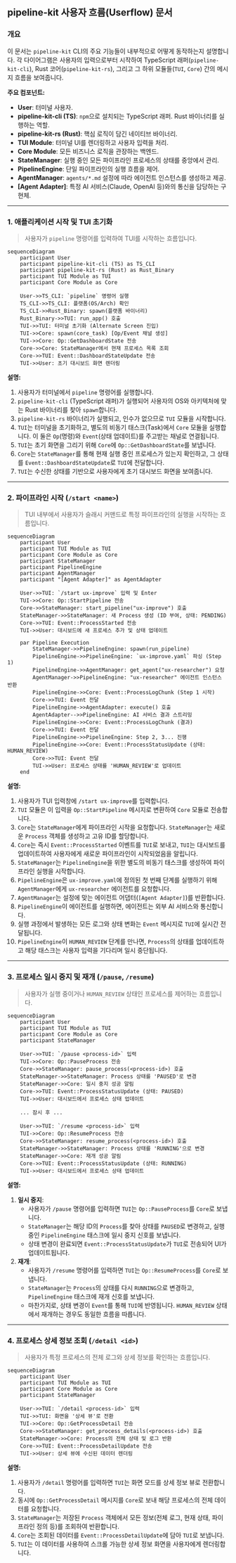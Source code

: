 ## **pipeline-kit 사용자 흐름(Userflow) 문서**

### **개요**

이 문서는 `pipeline-kit` CLI의 주요 기능들이 내부적으로 어떻게 동작하는지 설명합니다. 각 다이어그램은 사용자의 입력으로부터 시작하여 TypeScript 래퍼(`pipeline-kit-cli`), Rust 코어(`pipeline-kit-rs`), 그리고 그 하위 모듈들(`TUI`, `Core`) 간의 메시지 흐름을 보여줍니다.

**주요 컴포넌트:**

- **User**: 터미널 사용자.
- **pipeline-kit-cli (TS)**: `npm`으로 설치되는 TypeScript 래퍼. Rust 바이너리를 실행하는 역할.
- **pipeline-kit-rs (Rust)**: 핵심 로직이 담긴 네이티브 바이너리.
- **TUI Module**: 터미널 UI를 렌더링하고 사용자 입력을 처리.
- **Core Module**: 모든 비즈니스 로직을 관장하는 백엔드.
- **StateManager**: 실행 중인 모든 파이프라인 프로세스의 상태를 중앙에서 관리.
- **PipelineEngine**: 단일 파이프라인의 실행 흐름을 제어.
- **AgentManager**: `agents/*.md` 설정에 따라 에이전트 인스턴스를 생성하고 제공.
- **[Agent Adapter]**: 특정 AI 서비스(Claude, OpenAI 등)와의 통신을 담당하는 구현체.

---

### **1. 애플리케이션 시작 및 TUI 초기화**

> 사용자가 `pipeline` 명령어를 입력하여 TUI를 시작하는 흐름입니다.

```mermaid
sequenceDiagram
    participant User
    participant pipeline-kit-cli (TS) as TS_CLI
    participant pipeline-kit-rs (Rust) as Rust_Binary
    participant TUI Module as TUI
    participant Core Module as Core

    User->>TS_CLI: `pipeline` 명령어 실행
    TS_CLI->>TS_CLI: 플랫폼(OS/Arch) 확인
    TS_CLI->>Rust_Binary: spawn(플랫폼 바이너리)
    Rust_Binary->>TUI: run_app() 호출
    TUI->>TUI: 터미널 초기화 (Alternate Screen 진입)
    TUI->>Core: spawn(core_task) [Op/Event 채널 생성]
    TUI->>Core: Op::GetDashboardState 전송
    Core->>Core: StateManager에서 현재 프로세스 목록 조회
    Core->>TUI: Event::DashboardStateUpdate 전송
    TUI->>User: 초기 대시보드 화면 렌더링
```

**설명:**

1.  사용자가 터미널에서 `pipeline` 명령어를 실행합니다.
2.  `pipeline-kit-cli` (TypeScript 래퍼)가 실행되어 사용자의 OS와 아키텍처에 맞는 Rust 바이너리를 찾아 `spawn`합니다.
3.  `pipeline-kit-rs` 바이너리가 실행되고, 인수가 없으므로 `TUI` 모듈을 시작합니다.
4.  `TUI`는 터미널을 초기화하고, 별도의 비동기 태스크(Task)에서 `Core` 모듈을 실행합니다. 이 둘은 `Op`(명령)와 `Event`(상태 업데이트)를 주고받는 채널로 연결됩니다.
5.  `TUI`는 초기 화면을 그리기 위해 `Core`에 `Op::GetDashboardState`를 보냅니다.
6.  `Core`는 `StateManager`를 통해 현재 실행 중인 프로세스가 있는지 확인하고, 그 상태를 `Event::DashboardStateUpdate`로 `TUI`에 전달합니다.
7.  `TUI`는 수신한 상태를 기반으로 사용자에게 초기 대시보드 화면을 보여줍니다.

---

### **2. 파이프라인 시작 (`/start <name>`)**

> TUI 내부에서 사용자가 슬래시 커맨드로 특정 파이프라인의 실행을 시작하는 흐름입니다.

```mermaid
sequenceDiagram
    participant User
    participant TUI Module as TUI
    participant Core Module as Core
    participant StateManager
    participant PipelineEngine
    participant AgentManager
    participant "[Agent Adapter]" as AgentAdapter

    User->>TUI: `/start ux-improve` 입력 및 Enter
    TUI->>Core: Op::StartPipeline 전송
    Core->>StateManager: start_pipeline("ux-improve") 호출
    StateManager->>StateManager: 새 Process 생성 (ID 부여, 상태: PENDING)
    Core->>TUI: Event::ProcessStarted 전송
    TUI->>User: 대시보드에 새 프로세스 추가 및 상태 업데이트

    par Pipeline Execution
        StateManager->>PipelineEngine: spawn(run_pipeline)
        PipelineEngine->>PipelineEngine: `ux-improve.yaml` 파싱 (Step 1)
        PipelineEngine->>AgentManager: get_agent("ux-researcher") 요청
        AgentManager->>PipelineEngine: "ux-researcher" 에이전트 인스턴스 반환
        PipelineEngine->>Core: Event::ProcessLogChunk (Step 1 시작)
        Core->>TUI: Event 전달
        PipelineEngine->>AgentAdapter: execute() 호출
        AgentAdapter-->>PipelineEngine: AI 서비스 결과 스트리밍
        PipelineEngine->>Core: Event::ProcessLogChunk (결과)
        Core->>TUI: Event 전달
        PipelineEngine->>PipelineEngine: Step 2, 3... 진행
        PipelineEngine->>Core: Event::ProcessStatusUpdate (상태: HUMAN_REVIEW)
        Core->>TUI: Event 전달
        TUI->>User: 프로세스 상태를 'HUMAN_REVIEW'로 업데이트
    end
```

**설명:**

1.  사용자가 TUI 입력창에 `/start ux-improve`를 입력합니다.
2.  `TUI` 모듈은 이 입력을 `Op::StartPipeline` 메시지로 변환하여 `Core` 모듈로 전송합니다.
3.  `Core`는 `StateManager`에게 파이프라인 시작을 요청합니다. `StateManager`는 새로운 `Process` 객체를 생성하고 고유 ID를 할당합니다.
4.  `Core`는 즉시 `Event::ProcessStarted` 이벤트를 `TUI`로 보내고, `TUI`는 대시보드를 업데이트하여 사용자에게 새로운 파이프라인이 시작되었음을 알립니다.
5.  `StateManager`는 `PipelineEngine`을 위한 별도의 비동기 태스크를 생성하여 파이프라인 실행을 시작합니다.
6.  `PipelineEngine`은 `ux-improve.yaml`에 정의된 첫 번째 단계를 실행하기 위해 `AgentManager`에게 `ux-researcher` 에이전트를 요청합니다.
7.  `AgentManager`는 설정에 맞는 에이전트 어댑터(`[Agent Adapter]`)를 반환합니다.
8.  `PipelineEngine`이 에이전트를 실행하면, 에이전트는 외부 AI 서비스와 통신합니다.
9.  실행 과정에서 발생하는 모든 로그와 상태 변화는 `Event` 메시지로 `TUI`에 실시간 전달됩니다.
10. `PipelineEngine`이 `HUMAN_REVIEW` 단계를 만나면, `Process`의 상태를 업데이트하고 해당 태스크는 사용자 입력을 기다리며 일시 중단됩니다.

---

### **3. 프로세스 일시 중지 및 재개 (`/pause`, `/resume`)**

> 사용자가 실행 중이거나 `HUMAN_REVIEW` 상태인 프로세스를 제어하는 흐름입니다.

```mermaid
sequenceDiagram
    participant User
    participant TUI Module as TUI
    participant Core Module as Core
    participant StateManager

    User->>TUI: `/pause <process-id>` 입력
    TUI->>Core: Op::PauseProcess 전송
    Core->>StateManager: pause_process(<process-id>) 호출
    StateManager->>StateManager: Process 상태를 'PAUSED'로 변경
    StateManager->>Core: 일시 중지 성공 알림
    Core->>TUI: Event::ProcessStatusUpdate (상태: PAUSED)
    TUI->>User: 대시보드에서 프로세스 상태 업데이트

    ... 잠시 후 ...

    User->>TUI: `/resume <process-id>` 입력
    TUI->>Core: Op::ResumeProcess 전송
    Core->>StateManager: resume_process(<process-id>) 호출
    StateManager->>StateManager: Process 상태를 'RUNNING'으로 변경
    StateManager->>Core: 재개 성공 알림
    Core->>TUI: Event::ProcessStatusUpdate (상태: RUNNING)
    TUI->>User: 대시보드에서 프로세스 상태 업데이트
```

**설명:**

1.  **일시 중지**:
    - 사용자가 `/pause` 명령어를 입력하면 `TUI`는 `Op::PauseProcess`를 `Core`로 보냅니다.
    - `StateManager`는 해당 ID의 `Process`를 찾아 상태를 `PAUSED`로 변경하고, 실행 중인 `PipelineEngine` 태스크에 일시 중지 신호를 보냅니다.
    - 상태 변경이 완료되면 `Event::ProcessStatusUpdate`가 `TUI`로 전송되어 UI가 업데이트됩니다.
2.  **재개**:
    - 사용자가 `/resume` 명령어를 입력하면 `TUI`는 `Op::ResumeProcess`를 `Core`로 보냅니다.
    - `StateManager`는 `Process`의 상태를 다시 `RUNNING`으로 변경하고, `PipelineEngine` 태스크에 재개 신호를 보냅니다.
    - 마찬가지로, 상태 변경이 `Event`를 통해 `TUI`에 반영됩니다. `HUMAN_REVIEW` 상태에서 재개하는 경우도 동일한 흐름을 따릅니다.

---

### **4. 프로세스 상세 정보 조회 (`/detail <id>`)**

> 사용자가 특정 프로세스의 전체 로그와 상세 정보를 확인하는 흐름입니다.

```mermaid
sequenceDiagram
    participant User
    participant TUI Module as TUI
    participant Core Module as Core
    participant StateManager

    User->>TUI: `/detail <process-id>` 입력
    TUI->>TUI: 화면을 '상세 뷰'로 전환
    TUI->>Core: Op::GetProcessDetail 전송
    Core->>StateManager: get_process_details(<process-id>) 호출
    StateManager->>Core: Process의 전체 상태 및 로그 반환
    Core->>TUI: Event::ProcessDetailUpdate 전송
    TUI->>User: 상세 뷰에 수신된 데이터 렌더링
```

**설명:**

1.  사용자가 `/detail` 명령어를 입력하면 `TUI`는 화면 모드를 상세 정보 뷰로 전환합니다.
2.  동시에 `Op::GetProcessDetail` 메시지를 `Core`로 보내 해당 프로세스의 전체 데이터를 요청합니다.
3.  `StateManager`는 저장된 `Process` 객체에서 모든 정보(전체 로그, 현재 상태, 파이프라인 정의 등)를 조회하여 반환합니다.
4.  `Core`는 조회된 데이터를 `Event::ProcessDetailUpdate`에 담아 `TUI`로 보냅니다.
5.  `TUI`는 이 데이터를 사용하여 스크롤 가능한 상세 정보 화면을 사용자에게 렌더링합니다.
